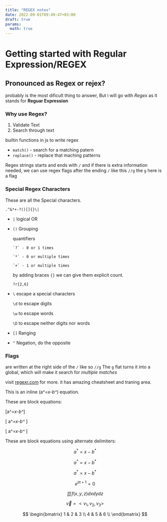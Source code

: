 ```yaml
---
title: "REGEX notes"
date: 2022-09-01T09:49:47+03:00
draft: true
params:
  math: true
---
```


# Getting started with Regular Expression/REGEX

## Pronounced as Regex or rejex?

probably is the most dificult thing to answer, But i will go with _Regex_ as it stands for **Reguar Expression**

### Why use Regex?

1. Validate Text
2. Search through text

builtin functions in js to write regex

- `match()` - search for a matching patern
- `replace()` - replace that maching patterns

Regex strings starts and ends with `/` and if there is extra information needed, we can use regex flags after the ending `/`
like this `//g` the `g` here is a flag

### Special Regex Characters

These are all the Special characters.

`.^&*+-?()[]{}\|`

- `|` logical OR

- `()` Grouping

  quantifiers

      `?` - 0 or 1 times

      `*` - 0 or multiple times

      `+` - 1 or multiple times

  by adding braces `{}` we can give them explicit count.

  `?r{2,6}`

- `\` escape a special characters

  `\d` to escape digits

  `\w` to escape words

  `\D` to escape neither digits nor words

- `[]` Ranging

- `^` Negation, do the opposite

### Flags

are written at the right side of the `/` like so `//g`
The `g` flat turns it into a global, which will make it search for _multiple matches_

visit [regexr.com](regexr.com) for more.
it has amazing cheatsheet and traning area.

This is an inline \(a^*=x-b^*\) equation.

These are block equations:

\[a^*=x-b^*\]

\[ a^*=x-b^* \]

\[
a^*=x-b^*
\]

These are block equations using alternate delimiters:

$$a^*=x-b^*$$

$$ a^*=x-b^* $$

$$
a^*=x-b^*
$$

$$ e^{i\pi + 1} = 0 $$

$$ \iiint f(x,y,z)dxdydz $$

$$ \vec{v} = <v_1, v_2, v_3> $$

$$ \begin{bmatrix}
1 & 2 & 3 \\
4 & 5 & 6 \\
\end{bmatrix} 
$$
